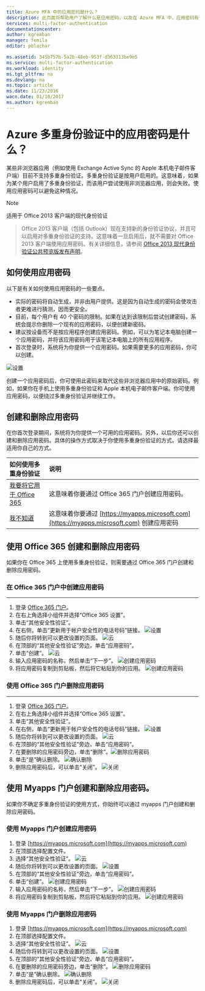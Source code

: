```yaml
---
title: Azure MFA 中的应用密码是什么？
description: 此页面将帮助用户了解什么是应用密码，以及在 Azure MFA 中，应用密码有什么作用。
services: multi-factor-authentication
documentationcenter: 
author: kgremban
manager: femila
editor: pblachar

ms.assetid: 345b757b-5a2b-48eb-953f-d363313be9e5
ms.service: multi-factor-authentication
ms.workload: identity
ms.tgt_pltfrm: na
ms.devlang: na
ms.topic: article
ms.date: 11/23/2016
wacn.date: 01/10/2017
ms.author: kgremban
---
```


# Azure 多重身份验证中的应用密码是什么？
某些非浏览器应用（例如使用 Exchange Active Sync 的 Apple 本机电子邮件客户端）目前不支持多重身份验证。多重身份验证是按用户启用的。这意味着，如果为某个用户启用了多重身份验证，而该用户尝试使用非浏览器应用，则会失败。使用应用密码可以避免这种情况。

> [!NOTE]
适用于 Office 2013 客户端的现代身份验证
>
> Office 2013 客户端（包括 Outlook）现在支持新的身份验证协议，并且可以启用对多重身份验证的支持。这意味着一旦启用后，就不需要对 Office 2013 客户端使用应用密码。有关详细信息，请参阅 [Office 2013 现代身份验证公共预览版发布声明](https://blogs.office.com/2015/03/23/office-2013-modern-authentication-public-preview-announced/)。
>
>

## 如何使用应用密码
以下是有关如何使用应用密码的一些要点。

- 实际的密码将自动生成，并非由用户提供。这是因为自动生成的密码会使攻击者更难进行猜测，因而更安全。
- 目前，每个用户有 40 个密码的限制。如果在达到该限制后尝试创建密码，系统会提示你删除一个现有的应用密码，以便创建新密码。
- 建议按设备而不是按应用程序创建应用密码。例如，可以为笔记本电脑创建一个应用密码，并将该应用密码用于该笔记本电脑上的所有应用程序。
- 首次登录时，系统将为你提供一个应用密码。如果需要更多的应用密码，你可以创建。

![设置](./media/multi-factor-authentication-end-user-app-passwords/app.png)

创建一个应用密码后，你可使用此密码来取代这些非浏览器应用中的原始密码。例如，如果你在手机上使用多重身份验证和 Apple 本机电子邮件客户端。你可使用应用密码，以便绕过多重身份验证并继续工作。

## 创建和删除应用密码
在你首次登录期间，系统将为你提供一个可用的应用密码。另外，以后你还可以创建和删除应用密码。具体的操作方式取决于你使用多重身份验证的方式。请选择最适用你自己的方式。

| 如何使用多重身份验证 | 说明 |
|:--- |:--- |
| [我要将它用于 Office 365](#creating-and-deleting-app-passwords-with-office-365) |这意味着你要通过 Office 365 门户创建应用密码。 |
| [我不知道](#creating-and-deleting-app-passwords-with-myapps-portal) |这意味着你要通过 [https://myapps.microsoft.com](https://myapps.microsoft.com) 创建应用密码 |

## 使用 Office 365 创建和删除应用密码
如果你在 Office 365 上使用多重身份验证，则需要通过 Office 365 门户创建和删除应用密码。

### 在 Office 365 门户中创建应用密码
- - -
1. 登录 [Office 365 门户](https://login.microsoftonline.com/)。
2. 在右上角选择小组件并选择“Office 365 设置”。
3. 单击“其他安全性验证”。
4. 在右侧，单击“更新用于帐户安全性的电话号码”链接。
    ![设置](./media/multi-factor-authentication-end-user-manage/o365a.png)
5. 随后你将转到可以更改设置的页面。
    ![云](./media/multi-factor-authentication-end-user-manage/o365b.png)
6. 在顶部的“其他安全性验证”旁边，单击“应用密码”。
7. 单击“创建”。
    ![云](./media/multi-factor-authentication-end-user-app-passwords/apppass.png)
8. 输入应用密码的名称，然后单击“下一步”。
    ![创建应用密码](./media/multi-factor-authentication-end-user-app-passwords/create1.png)
9. 将应用密码复制到剪贴板，然后将它粘贴到你的应用。
    ![创建应用密码](./media/multi-factor-authentication-end-user-app-passwords/create2.png)

### 使用 Office 365 门户删除应用密码
- - -
1. 登录 [Office 365 门户](https://login.microsoftonline.com/)。
2. 在右上角选择小组件并选择“Office 365 设置”。
3. 单击“其他安全性验证”。
4. 在右侧，单击“更新用于帐户安全性的电话号码”链接。
    ![设置](./media/multi-factor-authentication-end-user-manage/o365a.png)
5. 随后你将转到可以更改设置的页面。
    ![云](./media/multi-factor-authentication-end-user-manage/o365b.png)
6. 在顶部的“其他安全性验证”旁边，单击“应用密码”。
7. 在要删除的应用密码旁边，单击“删除”。![删除应用密码](./media/multi-factor-authentication-end-user-app-passwords/delete1.png)
8. 单击“是”确认删除。
    ![确认删除](./media/multi-factor-authentication-end-user-app-passwords/delete2.png)
9. 删除应用密码后，可以单击“关闭”。
    ![关闭](./media/multi-factor-authentication-end-user-app-passwords/delete3.png)

## 使用 Myapps 门户创建和删除应用密码。
如果你不确定多重身份验证的使用方式，你始终可以通过 myapps 门户创建和删除应用密码。

### 使用 Myapps 门户创建应用密码
1. 登录 [https://myapps.microsoft.com](https://myapps.microsoft.com)
2. 在顶部选择配置文件。
3. 选择“其他安全性验证”。
    ![云](./media/multi-factor-authentication-end-user-manage/myapps1.png)
4. 随后你将转到可以更改设置的页面。
    ![设置](./media/multi-factor-authentication-end-user-manage/proofup.png)
5. 在顶部的“其他安全性验证”旁边，单击“应用密码”。
6. 单击“创建”。
    ![创建应用密码](./media/multi-factor-authentication-end-user-app-passwords/create3.png)
7. 输入应用密码的名称，然后单击“下一步”。
    ![创建应用密码](./media/multi-factor-authentication-end-user-app-passwords/create1.png)
8. 将应用密码复制到剪贴板，然后将它粘贴到你的应用。
    ![创建应用密码](./media/multi-factor-authentication-end-user-app-passwords/create2.png)

### 使用 Myapps 门户删除应用密码
1. 登录 [https://myapps.microsoft.com](https://myapps.microsoft.com)
2. 在顶部选择配置文件。
3. 选择“其他安全性验证”。
    ![云](./media/multi-factor-authentication-end-user-manage/myapps1.png)
4. 随后你将转到可以更改设置的页面。
    ![设置](./media/multi-factor-authentication-end-user-manage/proofup.png)
5. 在顶部的“其他安全性验证”旁边，单击“应用密码”。
6. 在要删除的应用密码旁边，单击“删除”。
    ![删除应用密码](./media/multi-factor-authentication-end-user-app-passwords/delete1.png)
7. 单击“是”确认删除。
    ![确认删除](./media/multi-factor-authentication-end-user-app-passwords/delete2.png)
8. 删除应用密码后，可以单击“关闭”。
    ![关闭](./media/multi-factor-authentication-end-user-app-passwords/delete3.png)

<!---HONumber=Mooncake_0103_2017-->
